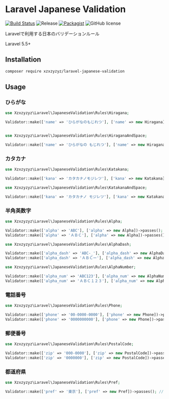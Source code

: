 # Laravel Japanese Validation

[![Build Status](https://travis-ci.com/xzxzyzyz/laravel-japanese-validation.svg?branch=master)](https://travis-ci.com/xzxzyzyz/laravel-japanese-validation)
![Release](https://img.shields.io/github/release/xzxzyzyz/laravel-japanese-validation.svg?style=flat)
[![Packagist](https://img.shields.io/packagist/dt/xzxzyzyz/laravel-japanese-validation.svg)](https://packagist.org/packages/xzxzyzyz/laravel-japanese-validation)
![GitHub license](https://img.shields.io/github/license/xzxzyzyz/laravel-japanese-validation.svg?style=flat)

Laravelで利用する日本のバリデーションルール

Laravel 5.5+

## Installation

```bash
composer require xzxzyzyz/laravel-japanese-validation
```

## Usage

### ひらがな

```php
use Xzxzyzyz\Laravel\JapaneseValidation\Rules\Hiragana;

Validator::make(['name' => 'ひらがなのもじれつ'], ['name' => new Hiragana])->passes(); // true


use Xzxzyzyz\Laravel\JapaneseValidation\Rules\HiraganaAndSpace;

Validator::make(['name' => 'ひらがなの もじれつ'], ['name' => new HiraganaAndSpace])->passes(); // true
```

### カタカナ

```php
use Xzxzyzyz\Laravel\JapaneseValidation\Rules\Katakana;

Validator::make(['kana' => 'カタカナノモジレツ'], ['kana' => new Katakana])->passes(); // true

use Xzxzyzyz\Laravel\JapaneseValidation\Rules\KatakanaAndSpace;

Validator::make(['kana' => 'カタカナノ モジレツ'], ['kana' => new KatakanaAndSpace])->passes(); // true
```

### 半角英数字

```php
use Xzxzyzyz\Laravel\JapaneseValidation\Rules\Alpha;

Validator::make(['alpha' => 'ABC'], ['alpha' => new Alpha])->passes(); // true
Validator::make(['alpha' => 'ＡＢＣ'], ['alpha' => new Alpha])->passes(); // false

use Xzxzyzyz\Laravel\JapaneseValidation\Rules\AlphaDash;

Validator::make(['alpha_dash' => 'ABC-_'], ['alpha_dash' => new AlphaDash])->passes(); // true
Validator::make(['alpha_dash' => 'ＡＢＣー'], ['alpha_dash' => new AlphaDash])->passes(); // false

use Xzxzyzyz\Laravel\JapaneseValidation\Rules\AlphaNumber;

Validator::make(['alpha_num' => 'ABC123'], ['alpha_num' => new AlphaNumber])->passes(); // true
Validator::make(['alpha_num' => 'ＡＢＣ１２３'], ['alpha_num' => new AlphaNumber])->passes(); // false
```

### 電話番号

```php
use Xzxzyzyz\Laravel\JapaneseValidation\Rules\Phone;

Validator::make(['phone' => '00-0000-0000'], ['phone' => new Phone])->passes(); // true
Validator::make(['phone' => '0000000000'], ['phone' => new Phone])->passes(); // true
```

### 郵便番号

```php
use Xzxzyzyz\Laravel\JapaneseValidation\Rules\PostalCode;

Validator::make(['zip' => '000-0000'], ['zip' => new PostalCode])->passes(); // true
Validator::make(['zip' => '0000000'], ['zip' => new PostalCode])->passes(); // true
```

### 都道府県

```php
use Xzxzyzyz\Laravel\JapaneseValidation\Rules\Pref;

Validator::make(['pref' => '東京'], ['pref' => new Pref])->passes(); // true
```

